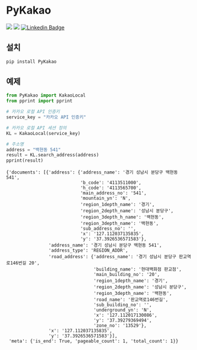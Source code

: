 # PyKakao

![](https://img.shields.io/badge/python-3.8-blue.svg)
![](https://img.shields.io/badge/requests-2.27.1-red.svg)
[![Linkedin Badge](https://img.shields.io/badge/-WooilJeong-blue?style=plastic&logo=Linkedin&logoColor=white&link=https://www.linkedin.com/in/wooil/)](https://www.linkedin.com/in/wooil/) 


## 설치

```bash
pip install PyKakao
```

## 예제

```python
from PyKakao import KakaoLocal
from pprint import pprint

# 카카오 로컬 API 인증키
service_key = "카카오 API 인증키"

# 카카오 로컬 API 세션 정의
KL = KakaoLocal(service_key)

# 주소명
address = "백현동 541"
result = KL.search_address(address)
pprint(result)
```

```
{'documents': [{'address': {'address_name': '경기 성남시 분당구 백현동 541',
                            'b_code': '4113511000',
                            'h_code': '4113565700',
                            'main_address_no': '541',
                            'mountain_yn': 'N',
                            'region_1depth_name': '경기',
                            'region_2depth_name': '성남시 분당구',
                            'region_3depth_h_name': '백현동',
                            'region_3depth_name': '백현동',
                            'sub_address_no': '',
                            'x': '127.112037135835',
                            'y': '37.3926536571583'},
                'address_name': '경기 성남시 분당구 백현동 541',
                'address_type': 'REGION_ADDR',
                'road_address': {'address_name': '경기 성남시 분당구 판교역로146번길 20',
                                 'building_name': '현대백화점 판교점',
                                 'main_building_no': '20',
                                 'region_1depth_name': '경기',
                                 'region_2depth_name': '성남시 분당구',
                                 'region_3depth_name': '백현동',
                                 'road_name': '판교역로146번길',
                                 'sub_building_no': '',
                                 'underground_yn': 'N',
                                 'x': '127.112017130086',
                                 'y': '37.39279369494',
                                 'zone_no': '13529'},
                'x': '127.112037135835',
                'y': '37.3926536571583'}],
 'meta': {'is_end': True, 'pageable_count': 1, 'total_count': 1}}
```